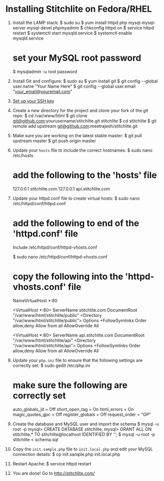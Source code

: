 Installing Stitchlite on Fedora/RHEL
====================================

1. Install the LAMP stack:
    $ sudo su
    $ yum install httpd php mysql mysql-server mysql-devel phpmyadmin
    $ chkconfig httpd on
    $ service httpd restart
    $ systemctl start mysqld.service
    $ systemctl enable mysqld.service

    # set your MySQL root password
    $ mysqladmin -u root password <your password here>

2. Install Git and configure:
    $ sudo su
    $ yum install git
    $ git config --global user.name "Your Name Here"
    $ git config --global user.email "your_email@youremail.com"

3. [Set up your SSH key](https://help.github.com/articles/generating-ssh-keys)

4. Create a new directory for the project and clone your fork of the git repo:
    $ cd /var/www/html
    $ git clone git@github.com:yourusername/stitchlite.git stitchlite
    $ cd stitchlite
    $ git remote add upstream git@github.com:meetrajesh/stitchlite.git

5. Make sure you are working on the latest stable master:
    $ git pull upstream master
    $ git push origin master

6. Update your `hosts` file to include the correct hostnames:
   $ sudo nano /etc/hosts

   # add the following to the 'hosts' file
   127.0.0.1   stitchlite.com
   127.0.0.1   api.stitchlite.com

7. Update your httpd.conf file to create virtual hosts:
    $ sudo nano /etc/httpd/conf/httpd.conf

    # add the following to end of the 'httpd.conf' file
    Include /etc/httpd/conf/httpd-vhosts.conf

    $ sudo nano /etc/httpd/conf/httpd-vhosts.conf

    # copy the following into the 'httpd-vhosts.conf' file
    NameVirtualHost *:80

    <VirtualHost *:80>
      ServerName stitchlite.com
      DocumentRoot "/var/www/html/stitchlite/public"
      <Directory "/var/www/html/stitchlite/public">
        Options +FollowSymlinks
        Order allow,deny
        Allow from all
        AllowOverride All
      </Directory>
    </VirtualHost>

    <VirtualHost *:80>
      ServerName api.stitchlite.com
      DocumentRoot "/var/www/html/stitchlite/api"
      <Directory "/var/www/html/stitchlite/api">
        Options +FollowSymlinks
        Order allow,deny
        Allow from all
        AllowOverride All
      </Directory>
    </VirtualHost>

8. Update your `php.ini` file to ensure that the following settings are correctly set:
	$ sudo gedit /etc/php.ini

	# make sure the following are correctly set
    auto_globals_jit = Off
    short_open_tag = On
    html_errors = On
    magic_quotes_gpc = Off
    register_globals = Off
    request_order = "GP"

9. Create the database and MySQL user and import the schema
    $ mysql -u root -p
    mysql> CREATE DATABASE stitchlite;
    mysql> GRANT ALL ON stitchlite.* TO stitchlite@localhost IDENTIFIED BY '<your password here>';
    $ mysql -u root -p stitchlite < schema.sql

10. Copy the `init.sample.php` file to `init.local.php` and edit your MySQL connection details:
    $ cp init.sample.php init.local.php

11. Restart Apache:
	$ service httpd restart

12. You are done! Go to http://stitchlite.com/
